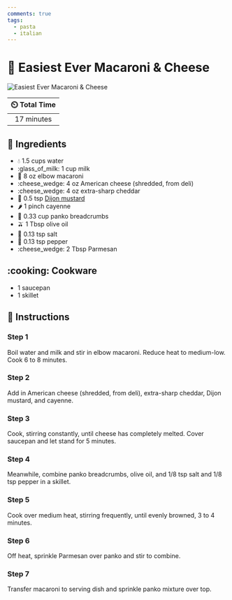 ```yaml
---
comments: true
tags:
  - pasta
  - italian
---
```

# :spaghetti: Easiest Ever Macaroni & Cheese

![Easiest Ever Macaroni & Cheese](../assets/images/easiest-ever-macaroni-&-cheese.jpg)

| :timer_clock: Total Time |
|:-----------------------: |
| 17 minutes |

## :salt: Ingredients

- :droplet: 1.5 cups water
- :glass_of_milk: 1 cup milk
- :spaghetti: 8 oz elbow macaroni
- :cheese_wedge: 4 oz American cheese (shredded, from deli)
- :cheese_wedge: 4 oz extra-sharp cheddar
- :hotdog: 0.5 tsp [Dijon mustard][1]
- :hot_pepper: 1 pinch cayenne
- :bread: 0.33 cup panko breadcrumbs
- :olive: 1 Tbsp olive oil
- :salt: 0.13 tsp salt
- :salt: 0.13 tsp pepper
- :cheese_wedge: 2 Tbsp Parmesan

## :cooking: Cookware

- 1 saucepan
- 1 skillet

## :pencil: Instructions

### Step 1

Boil water and milk and stir in elbow macaroni. Reduce heat to medium-low. Cook 6 to 8 minutes.

### Step 2

Add in American cheese (shredded, from deli), extra-sharp cheddar, Dijon mustard, and cayenne.

### Step 3

Cook, stirring constantly, until cheese has completely melted. Cover saucepan and let stand for 5 minutes.

### Step 4

Meanwhile, combine panko breadcrumbs, olive oil, and 1/8 tsp salt and 1/8 tsp pepper in a skillet.

### Step 5

Cook over medium heat, stirring frequently, until evenly browned, 3 to 4 minutes.

### Step 6

Off heat, sprinkle Parmesan over panko and stir to combine.

### Step 7

Transfer macaroni to serving dish and sprinkle panko mixture over top.

[1]: <../sauces-and-dressings/dijon-mustard.md>

